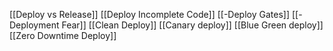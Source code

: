 [[Deploy vs Release]]
[[Deploy Incomplete Code]]
[[-Deploy Gates]]
[[-Deployment Fear]]
[[Clean Deploy]]
[[Canary deploy]]
[[Blue Green deploy]]
[[Zero Downtime Deploy]]
